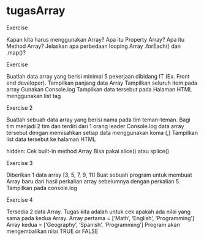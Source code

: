 # tugasArray
Exercise

Kapan kita harus menggunakan Array?
Apa itu Property Array?
Apa itu Method Array?
Jelaskan apa perbedaan looping Array .forEach() dan .map()?

Exercise

Buatlah data array yang berisi minimal 5 pekerjaan dibidang IT (Ex. Front end developer). 
Tampilkan panjang data Array
Tampilkan seluruh item pada array
Gunakan Console.log
Tampilkan data tersebut pada Halaman HTML menggunakan list tag

Exercise 2

Buatlah sebuah data array yang berisi nama pada tim teman-teman.
Bagi tim menjadi 2 tim dan terdiri dari 1 orang leader
Console.log data array tersebut dengan memisahkan setiap data menggunakan  koma (,)
Tampilkan list data tersebut ke halaman HTML

hidden:
Cek built-in method Array
Bisa pakai slice() atau splice()

Exercise 3

Diberikan 1 data array [3, 5, 7, 9, 11]
Buat sebuah program untuk membuat Array baru dari hasil perkalian array sebelumnya dengan perkalian 5.
Tampilkan pada console.log

Exercise 4

Tersedia 2 data Array. Tugas kita adalah untuk cek apakah ada nilai yang sama pada kedua Array.
Array pertama = [‘Math’, ‘English’, ‘Programming’]
Array kedua = [‘Geography’, ‘Spanish’, ‘Programming’]
Program akan mengembalikan nilai TRUE or FALSE
